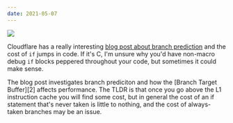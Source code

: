 ```yaml
---
date: 2021-05-07
---
```

![][giphy]

Cloudflare has a really interesting [blog post about branch prediction][1] and the
cost of `if` jumps in code.  If it's C, I'm unsure why you'd have non-macro debug `if`
blocks peppered throughout your code, but sometimes it could make sense.

The blog post investigates branch prediciton and how the [Branch Target Buffer][2]
affects performance.  The TLDR is that once you go above the L1 instruction cache
you will find some cost, but in general the cost of an if statement that's never
taken is little to nothing, and the cost of always-taken branches may be an
issue.

[giphy]: https://media.giphy.com/media/E1Bs4Ml7VJtsY/giphy.gif

[1]: https://blog.cloudflare.com/branch-predictor/
